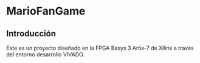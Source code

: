 # MarioFanGame

## Introducción

Este es un proyecto diseñado en la FPGA Basys 3 Artix-7 de Xilinx a través del entorno desarrollo VIVADO.



